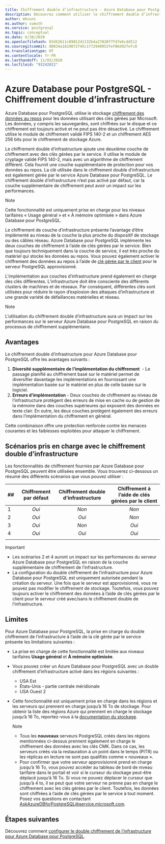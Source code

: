 ```yaml
---
title: Chiffrement double d’infrastructure - Azure Database pour PostgreSQL
description: Découvrez comment utiliser le chiffrement double d’infrastructure pour ajouter une deuxième couche de chiffrement avec des clés gérées par le service.
author: mksuni
ms.author: sumuth
ms.service: postgresql
ms.topic: conceptual
ms.date: 6/30/2020
ms.openlocfilehash: 03d52611c89012d1132b4a27820f7f47e6cdd512
ms.sourcegitcommit: 80034a1819072f45c1772940953fef06d92fefc8
ms.translationtype: HT
ms.contentlocale: fr-FR
ms.lasthandoff: 11/03/2020
ms.locfileid: "93242022"
---
```

# <a name="azure-database-for-postgresql-infrastructure-double-encryption"></a>Azure Database pour PostgreSQL - Chiffrement double d’infrastructure

Azure Database pour PostgreSQL utilise le stockage [chiffrement des données au repos](concepts-security.md#at-rest) pour les données utilisant des clés gérées par Microsoft. Les données, y compris les sauvegardes, sont chiffrées sur le disque et ce chiffrement est toujours activé et ne peut pas être désactivé. Le chiffrement utilise le module de chiffrement validé FIPS 140-2 et un chiffrement AES 256 bits pour le chiffrement de stockage Azure.

Le chiffrement double d’infrastructure ajoute une deuxième couche de chiffrement avec des clés gérées par le service. Il utilise le module de cryptage validé FIPS 140-2, mais avec un algorithme de chiffrement différent. Cela fournit une couche supplémentaire de protection pour vos données au repos. La clé utilisée dans le chiffrement double d’infrastructure est également gérée par le service Azure Database pour PostgreSQL. Le chiffrement double d’infrastructure n’est pas activé par défaut, car la couche supplémentaire de chiffrement peut avoir un impact sur les performances.

> [!NOTE]
> Cette fonctionnalité est uniquement prise en charge pour les niveaux tarifaires « Usage général » et « À mémoire optimisée » dans Azure Database pour PostgreSQL.

Le chiffrement de couche d’infrastructure présente l’avantage d’être implémenté au niveau de la couche la plus proche du dispositif de stockage ou des câbles réseau. Azure Database pour PostgreSQL implémente les deux couches de chiffrement à l’aide de clés gérées par le service. Bien que toujours techniquement dans la couche de service, il est très proche du matériel qui stocke les données au repos. Vous pouvez également activer le chiffrement des données au repos à l’aide de [clé gérée par le client](concepts-data-encryption-postgresql.md) pour le serveur PostgreSQL approvisionné.  

L’implémentation aux couches d’infrastructure prend également en charge des clés différentes. L’infrastructure doit être consciente des différents clusters de machines et de réseaux. Par conséquent, différentes clés sont utilisées pour réduire le rayon d’explosion des attaques d’infrastructure et une grande variété de défaillances matérielles et réseau. 

> [!NOTE]
> L’utilisation du chiffrement double d’infrastructure aura un impact sur les performances sur le serveur Azure Database pour PostgreSQL en raison du processus de chiffrement supplémentaire.

## <a name="benefits"></a>Avantages

Le chiffrement double d’infrastructure pour Azure Database pour PostgreSQL offre les avantages suivants :

1. **Diversité supplémentaire de l’implémentation du chiffrement**  - Le passage planifié au chiffrement basé sur le matériel permet de diversifier davantage les implémentations en fournissant une implémentation basée sur le matériel en plus de celle basée sur le logiciel.
2. **Erreurs d’implémentation** - Deux couches de chiffrement au niveau de l’infrastructure protègent des erreurs de mise en cache ou de gestion de la mémoire dans des couches supérieures qui exposent des données en texte clair. En outre, les deux couches protègent également des erreurs dans l’implémentation du chiffrement en général.

Cette combinaison offre une protection renforcée contre les menaces courantes et les faiblesses exploitées pour attaquer le chiffrement.

## <a name="supported-scenarios-with-infrastructure-double-encryption"></a>Scénarios pris en charge avec le chiffrement double d’infrastructure

Les fonctionnalités de chiffrement fournies par Azure Database pour PostgreSQL peuvent être utilisées ensemble. Vous trouverez ci-dessous un résumé des différents scénarios que vous pouvez utiliser :

|  ##   | Chiffrement par défaut | Chiffrement double d’infrastructure | Chiffrement à l’aide de clés gérées par le client  |
|:------|:------------------:|:--------------------------------:|:--------------------------------------------:|
| 1     | *Oui*              | *Non*                             | *Non*                                         |
| 2     | *Oui*              | *Oui*                            | *Non*                                         |
| 3     | *Oui*              | *Non*                             | *Oui*                                        |
| 4     | *Oui*              | *Oui*                            | *Oui*                                        |
|       |                    |                                  |                                              |

> [!Important]
> - Les scénarios 2 et 4 auront un impact sur les performances du serveur Azure Database pour PostgreSQL en raison de la couche supplémentaire de chiffrement de l’infrastructure.
> - La configuration du double chiffrement de l’infrastructure pour Azure Database pour PostgreSQL est uniquement autorisée pendant la création du serveur. Une fois que le serveur est approvisionné, vous ne pouvez pas modifier le chiffrement de stockage. Toutefois, vous pouvez toujours activer le chiffrement des données à l’aide de clés gérées par le client pour le serveur créé avec/sans le chiffrement double de l’infrastructure.

## <a name="limitations"></a>Limites

Pour Azure Database pour PostgreSQL, la prise en charge du double chiffrement de l’infrastructure à l’aide de la clé gérée par le service présente les limitations suivantes :

* La prise en charge de cette fonctionnalité est limitée aux niveaux tarifaires **Usage général** et **À mémoire optimisée**.
* Vous pouvez créer un Azure Database pour PostgreSQL avec un double chiffrement d’infrastructure activé dans les régions suivantes :

   * USA Est
   * États-Unis - partie centrale méridionale
   * USA Ouest 2
   
* Cette fonctionnalité est uniquement prise en charge dans les régions et les serveurs qui prennent en charge jusqu’à 16 To de stockage. Pour obtenir la liste des régions Azure qui prennent en charge le stockage jusqu’à 16 To, reportez-vous à la [documentation du stockage](concepts-pricing-tiers.md#storage).

    > [!NOTE]
    > - Tous les **nouveaux** serveurs PostgreSQL créés dans les régions mentionnées ci-dessus prennent également en charge le chiffrement des données avec les clés CMK. Dans ce cas, les serveurs créés via la restauration à un point dans le temps (PITR) ou les réplicas en lecture ne sont pas qualifiés comme « nouveaux ».
    > - Pour confirmer que votre serveur approvisionné prend en charge jusqu’à 16 To, vous pouvez accéder au tableau de bord de niveau tarifaire dans le portail et voir si le curseur du stockage peut-être déplacé jusqu’à 16 To. Si vous ne pouvez déplacer le curseur que jusqu’à 4 to, il se peut que votre serveur ne prenne pas en charge le chiffrement avec les clés gérées par le client. Toutefois, les données sont chiffrées à l’aide de clés gérées par le service à tout moment. Posez vos questions en contactant AskAzureDBforPostgreSQL@service.microsoft.com.

## <a name="next-steps"></a>Étapes suivantes

Découvrez comment [configurer le double chiffrement de l’infrastructure pour Azure Database pour PostgreSQL](howto-double-encryption.md).
